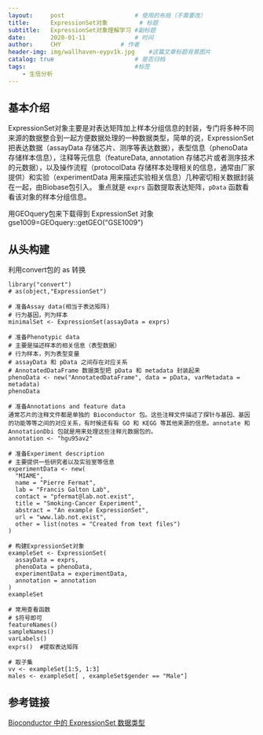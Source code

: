 ```yaml
---
layout:     post   				    # 使用的布局（不需要改）
title:      ExpressionSet对象			# 标题 
subtitle:   ExpressionSet对象理解学习 #副标题
date:       2020-01-11 				# 时间
author:     CHY					# 作者
header-img: img/wallhaven-eypv1k.jpg 	#这篇文章标题背景图片
catalog: true 						# 是否归档
tags:								#标签
    - 生信分析
---
```

## 基本介绍
ExpressionSet对象主要是对表达矩阵加上样本分组信息的封装，专门将多种不同来源的数据整合到一起方便数据处理的一种数据类型，简单的说，ExpressionSet 把表达数据（assayData 存储芯片、测序等表达数据），表型信息（phenoData 存储样本信息），注释等元信息（featureData, annotation 存储芯片或者测序技术的元数据），以及操作流程（protocolData 存储样本处理相关的信息，通常由厂家提供）和实验（experimentData 用来描述实验相关信息）几种密切相关数据封装在一起，由Biobase包引入。
重点就是 `exprs` 函数提取表达矩阵，`pData` 函数看看该对象的样本分组信息。

用GEOquery包来下载得到 ExpressionSet 对象
gse1009=GEOquery::getGEO("GSE1009")

## 从头构建
利用convert包的 as 转换
```
library("convert")
# as(object,"ExpressionSet")

# 准备Assay data(相当于表达矩阵)
# 行为基因，列为样本
minimalSet <- ExpressionSet(assayData = exprs)  

# 准备Phenotypic data
# 主要是描述样本的相关信息（表型数据）
# 行为样本，列为表型变量
# assayData 和 pData 之间存在对应关系
# AnnotatedDataFrame 数据类型把 pData 和 metadata 封装起来
phenoData <- new("AnnotatedDataFrame", data = pData, varMetadata = metadata)
phenoData

# 准备Annotations and feature data
通常芯片的注释文件都是单独的 Bioconductor 包。这些注释文件描述了探针与基因、基因的功能等等之间的对应关系，有时候还有有 GO 和 KEGG 等其他来源的信息。annotate 和 AnnotationDbi 包就是用来处理这些注释元数据包的。
annotation <- "hgu95av2"

# 准备Experiment description
# 主要提供一些研究者以及实验室等信息
experimentData <- new(
  "MIAME",
  name = "Pierre Fermat",
  lab = "Francis Galton Lab",
  contact = "pfermat@lab.not.exist",
  title = "Smoking-Cancer Experiment",
  abstract = "An example ExpressionSet",
  url = "www.lab.not.exist",
  other = list(notes = "Created from text files")
)

# 构建ExpressionSet对象
exampleSet <- ExpressionSet(
  assayData = exprs,
  phenoData = phenoData,
  experimentData = experimentData,
  annotation = annotation
)
exampleSet

# 常用查看函数
# $符号即可
featureNames()
sampleNames()
varLabels()
exprs()  #提取表达矩阵

# 取子集
vv <- exampleSet[1:5, 1:3]
males <- exampleSet[ , exampleSet$gender == "Male"]
```

## 参考链接
[Bioconductor 中的 ExpressionSet 数据类型](https://jiangjun.link/post/2019/03/bioconductor-expressionset/)